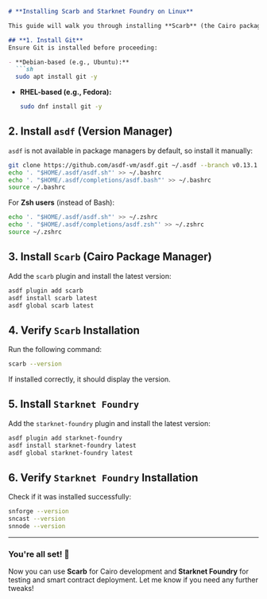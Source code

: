 ```markdown
# **Installing Scarb and Starknet Foundry on Linux**

This guide will walk you through installing **Scarb** (the Cairo package manager) and **Starknet Foundry** on Linux using `asdf`.

## **1. Install Git**
Ensure Git is installed before proceeding:

- **Debian-based (e.g., Ubuntu):**  
  ```sh
  sudo apt install git -y
  ```
- **RHEL-based (e.g., Fedora):**  
  ```sh
  sudo dnf install git -y
  ```

## **2. Install `asdf` (Version Manager)**
`asdf` is not available in package managers by default, so install it manually:

```sh
git clone https://github.com/asdf-vm/asdf.git ~/.asdf --branch v0.13.1
echo '. "$HOME/.asdf/asdf.sh"' >> ~/.bashrc
echo '. "$HOME/.asdf/completions/asdf.bash"' >> ~/.bashrc
source ~/.bashrc
```

For **Zsh users** (instead of Bash):

```sh
echo '. "$HOME/.asdf/asdf.sh"' >> ~/.zshrc
echo '. "$HOME/.asdf/completions/asdf.zsh"' >> ~/.zshrc
source ~/.zshrc
```

## **3. Install `Scarb` (Cairo Package Manager)**
Add the `scarb` plugin and install the latest version:

```sh
asdf plugin add scarb
asdf install scarb latest
asdf global scarb latest
```

## **4. Verify `Scarb` Installation**
Run the following command:

```sh
scarb --version
```

If installed correctly, it should display the version.

## **5. Install `Starknet Foundry`**
Add the `starknet-foundry` plugin and install the latest version:

```sh
asdf plugin add starknet-foundry
asdf install starknet-foundry latest
asdf global starknet-foundry latest
```

## **6. Verify `Starknet Foundry` Installation**
Check if it was installed successfully:

```sh
snforge --version
sncast --version
snnode --version
```

---

### **You're all set! 🚀**
Now you can use **Scarb** for Cairo development and **Starknet Foundry** for testing and smart contract deployment. Let me know if you need any further tweaks!
```
